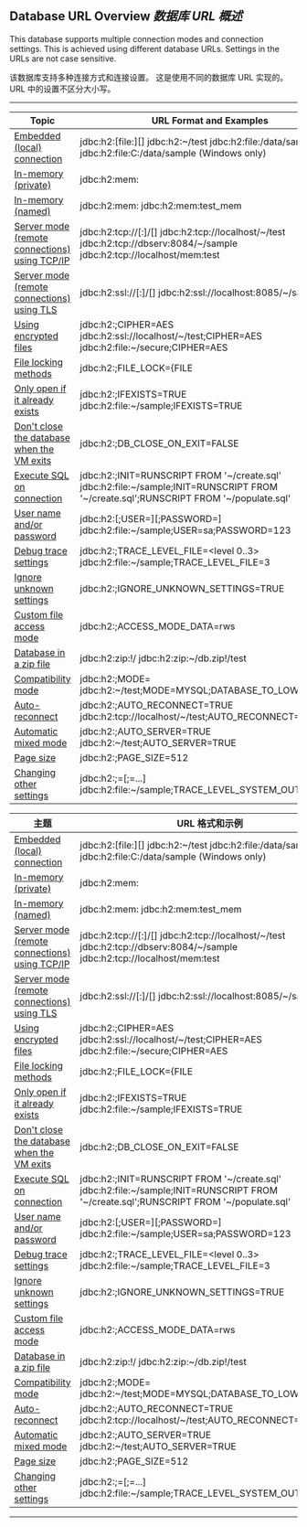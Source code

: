 ## Database URL Overview *数据库 URL 概述*

This database supports multiple connection modes and connection settings.
This is achieved using different database URLs.
Settings in the URLs are not case sensitive.


该数据库支持多种连接方式和连接设置。
这是使用不同的数据库 URL 实现的。
URL 中的设置不区分大小写。

---

| Topic| URL Format and Examples |
| ---- | ---- |
| [Embedded (local) connection]() | jdbc:h2:\[file:\]\[<path>\]<databaseName> jdbc:h2:~/test jdbc:h2:file:/data/sample jdbc:h2:file:C:/data/sample (Windows only) |
| [In-memory (private)]() | jdbc:h2:mem: |
| [In-memory (named)]() | jdbc:h2:mem:<databaseName> jdbc:h2:mem:test_mem  |
| [Server mode (remote connections) using TCP/IP]() | jdbc:h2:tcp://<server>\[:<port>\]/\[<path>\]<databaseName> jdbc:h2:tcp://localhost/~/test jdbc:h2:tcp://dbserv:8084/~/sample jdbc:h2:tcp://localhost/mem:test |
| [Server mode (remote connections) using TLS]() | jdbc:h2:ssl://<server>\[:<port>\]/\[<path>\]<databaseName> jdbc:h2:ssl://localhost:8085/~/sample;  |
| [Using encrypted files]() | jdbc:h2:<url>;CIPHER=AES jdbc:h2:ssl://localhost/~/test;CIPHER=AES jdbc:h2:file:~/secure;CIPHER=AES |
| [File locking methods]() | jdbc:h2:<url>;FILE_LOCK={FILE|SOCKET|NO} jdbc:h2:file:~/private;CIPHER=AES;FILE_LOCK=SOCKET |
| [Only open if it already exists]() | jdbc:h2:<url>;IFEXISTS=TRUE jdbc:h2:file:~/sample;IFEXISTS=TRUE |
| [Don't close the database when the VM exits]() | jdbc:h2:<url>;DB_CLOSE_ON_EXIT=FALSE |
| [Execute SQL on connection]() | jdbc:h2:<url>;INIT=RUNSCRIPT FROM '~/create.sql' jdbc:h2:file:~/sample;INIT=RUNSCRIPT FROM '~/create.sql'\;RUNSCRIPT FROM '~/populate.sql' |
| [User name and/or password]() | jdbc:h2:<url>\[;USER=<username>\]\[;PASSWORD=<value>\] jdbc:h2:file:~/sample;USER=sa;PASSWORD=123 |
| [Debug trace settings]() | jdbc:h2:<url>;TRACE_LEVEL_FILE=<level 0..3> jdbc:h2:file:~/sample;TRACE_LEVEL_FILE=3 |
| [Ignore unknown settings]() | jdbc:h2:<url>;IGNORE_UNKNOWN_SETTINGS=TRUE |
| [Custom file access mode]() | jdbc:h2:<url>;ACCESS_MODE_DATA=rws |
| [Database in a zip file]() | jdbc:h2:zip:<zipFileName>!/<databaseName> jdbc:h2:zip:~/db.zip!/test  |
| [Compatibility mode]() | jdbc:h2:<url>;MODE=<databaseType> jdbc:h2:~/test;MODE=MYSQL;DATABASE_TO_LOWER=TRUE  |
| [Auto-reconnect]() | jdbc:h2:<url>;AUTO_RECONNECT=TRUE jdbc:h2:tcp://localhost/~/test;AUTO_RECONNECT=TRUE  |
| [Automatic mixed mode]() |  	jdbc:h2:<url>;AUTO_SERVER=TRUE jdbc:h2:~/test;AUTO_SERVER=TRUE  |
| [Page size]() | jdbc:h2:<url>;PAGE_SIZE=512 |
| [Changing other settings]() | jdbc:h2:<url>;<setting>=<value>\[;<setting>=<value>...\] jdbc:h2:file:~/sample;TRACE_LEVEL_SYSTEM_OUT=3 |


| 主题 | URL 格式和示例 |
| ---- | ---- |
| [Embedded (local) connection]() | jdbc:h2:\[file:\]\[<path>\]<databaseName> jdbc:h2:~/test jdbc:h2:file:/data/sample jdbc:h2:file:C:/data/sample (Windows only) |
| [In-memory (private)]() | jdbc:h2:mem: |
| [In-memory (named)]() | jdbc:h2:mem:<databaseName> jdbc:h2:mem:test_mem  |
| [Server mode (remote connections) using TCP/IP]() | jdbc:h2:tcp://<server>\[:<port>\]/\[<path>\]<databaseName> jdbc:h2:tcp://localhost/~/test jdbc:h2:tcp://dbserv:8084/~/sample jdbc:h2:tcp://localhost/mem:test |
| [Server mode (remote connections) using TLS]() | jdbc:h2:ssl://<server>\[:<port>\]/\[<path>\]<databaseName> jdbc:h2:ssl://localhost:8085/~/sample;  |
| [Using encrypted files]() | jdbc:h2:<url>;CIPHER=AES jdbc:h2:ssl://localhost/~/test;CIPHER=AES jdbc:h2:file:~/secure;CIPHER=AES |
| [File locking methods]() | jdbc:h2:<url>;FILE_LOCK={FILE|SOCKET|NO} jdbc:h2:file:~/private;CIPHER=AES;FILE_LOCK=SOCKET |
| [Only open if it already exists]() | jdbc:h2:<url>;IFEXISTS=TRUE jdbc:h2:file:~/sample;IFEXISTS=TRUE |
| [Don't close the database when the VM exits]() | jdbc:h2:<url>;DB_CLOSE_ON_EXIT=FALSE |
| [Execute SQL on connection]() | jdbc:h2:<url>;INIT=RUNSCRIPT FROM '~/create.sql' jdbc:h2:file:~/sample;INIT=RUNSCRIPT FROM '~/create.sql'\;RUNSCRIPT FROM '~/populate.sql' |
| [User name and/or password]() | jdbc:h2:<url>\[;USER=<username>\]\[;PASSWORD=<value>\] jdbc:h2:file:~/sample;USER=sa;PASSWORD=123 |
| [Debug trace settings]() | jdbc:h2:<url>;TRACE_LEVEL_FILE=<level 0..3> jdbc:h2:file:~/sample;TRACE_LEVEL_FILE=3 |
| [Ignore unknown settings]() | jdbc:h2:<url>;IGNORE_UNKNOWN_SETTINGS=TRUE |
| [Custom file access mode]() | jdbc:h2:<url>;ACCESS_MODE_DATA=rws |
| [Database in a zip file]() | jdbc:h2:zip:<zipFileName>!/<databaseName> jdbc:h2:zip:~/db.zip!/test  |
| [Compatibility mode]() | jdbc:h2:<url>;MODE=<databaseType> jdbc:h2:~/test;MODE=MYSQL;DATABASE_TO_LOWER=TRUE  |
| [Auto-reconnect]() | jdbc:h2:<url>;AUTO_RECONNECT=TRUE jdbc:h2:tcp://localhost/~/test;AUTO_RECONNECT=TRUE  |
| [Automatic mixed mode]() |  	jdbc:h2:<url>;AUTO_SERVER=TRUE jdbc:h2:~/test;AUTO_SERVER=TRUE  |
| [Page size]() | jdbc:h2:<url>;PAGE_SIZE=512 |
| [Changing other settings]() | jdbc:h2:<url>;<setting>=<value>\[;<setting>=<value>...\] jdbc:h2:file:~/sample;TRACE_LEVEL_SYSTEM_OUT=3 |

---
